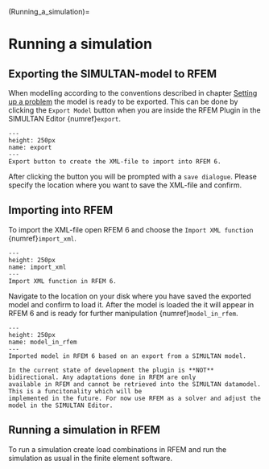 (Running_a_simulation)=

# Running a simulation

## Exporting the SIMULTAN-model to RFEM

When modelling according to the conventions described in chapter [Setting up a problem](Setting_up_a_problem.md) the
model is ready to be exported. This can be done by clicking the `Export Model` button when you are inside the RFEM Plugin in
the SIMULTAN Editor {numref}`export`.

```{figure} img/export.png
---
height: 250px
name: export
---
Export button to create the XML-file to import into RFEM 6.
```

After clicking the button you will be prompted with a `save dialogue`. Please specify the location where you want to
save the XML-file and confirm.

## Importing into RFEM

To import the XML-file open RFEM 6 and choose the `Import XML function` {numref}`import_xml`.

```{figure} img/import_xml.png
---
height: 250px
name: import_xml
---
Import XML function in RFEM 6.
```

Navigate to the location on your disk where you have saved the exported model and confirm to load it. After the model is
loaded the it will appear in RFEM 6 and is ready for further manipulation {numref}`model_in_rfem`.

```{figure} img/model_in_rfem.jpg
---
height: 250px
name: model_in_rfem
---
Imported model in RFEM 6 based on an export from a SIMULTAN model.
```

```{warning}
In the current state of development the plugin is **NOT** bidirectional. Any adaptations done in RFEM are only 
available in RFEM and cannot be retrieved into the SIMULTAN datamodel. This is a funcitonality which will be 
implemented in the future. For now use RFEM as a solver and adjust the model in the SIMULTAN Editor.  
```

## Running a simulation in RFEM

To run a simulation create load combinations in RFEM and run the simulation as usual in the finite element software.